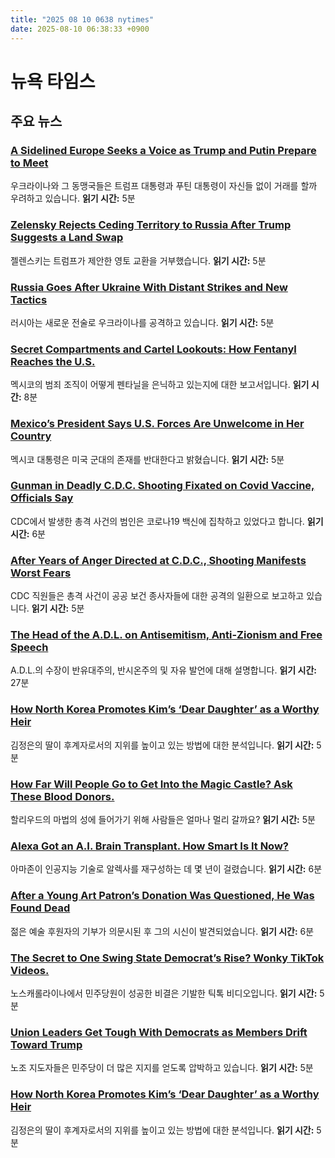 ```yaml
---
title: "2025 08 10 0638 nytimes"
date: 2025-08-10 06:38:33 +0900
---
```


# 뉴욕 타임스
## 주요 뉴스
### [A Sidelined Europe Seeks a Voice as Trump and Putin Prepare to Meet](https://www.nytimes.com/2025/08/09/world/europe/europe-ukraine-russia-us.html)
우크라이나와 그 동맹국들은 트럼프 대통령과 푸틴 대통령이 자신들 없이 거래를 할까 우려하고 있습니다. **읽기 시간:** 5분
### [Zelensky Rejects Ceding Territory to Russia After Trump Suggests a Land Swap](https://www.nytimes.com/2025/08/09/world/europe/zelensky-trump-ukraine-russia.html)
젤렌스키는 트럼프가 제안한 영토 교환을 거부했습니다. **읽기 시간:** 5분
### [Russia Goes After Ukraine With Distant Strikes and New Tactics](https://www.nytimes.com/2025/08/09/world/europe/russia-ukraine-frontline.html)
러시아는 새로운 전술로 우크라이나를 공격하고 있습니다. **읽기 시간:** 5분
### [Secret Compartments and Cartel Lookouts: How Fentanyl Reaches the U.S.](https://www.nytimes.com/2025/08/09/world/americas/fentanyl-us-mexico-route-cartel-smuggling.html)
멕시코의 범죄 조직이 어떻게 펜타닐을 은닉하고 있는지에 대한 보고서입니다. **읽기 시간:** 8분
### [Mexico’s President Says U.S. Forces Are Unwelcome in Her Country](https://www.nytimes.com/2025/08/08/world/americas/mexico-trump-military-cartels.html)
멕시코 대통령은 미국 군대의 존재를 반대한다고 밝혔습니다. **읽기 시간:** 5분
### [Gunman in Deadly C.D.C. Shooting Fixated on Covid Vaccine, Officials Say](https://www.nytimes.com/2025/08/09/us/gunman-cdc-shooting-vaccines.html)
CDC에서 발생한 총격 사건의 범인은 코로나19 백신에 집착하고 있었다고 합니다. **읽기 시간:** 6분
### [After Years of Anger Directed at C.D.C., Shooting Manifests Worst Fears](https://www.nytimes.com/2025/08/09/us/politics/cdc-shooting-staff.html)
CDC 직원들은 총격 사건이 공공 보건 종사자들에 대한 공격의 일환으로 보고하고 있습니다. **읽기 시간:** 5분
### [The Head of the A.D.L. on Antisemitism, Anti-Zionism and Free Speech](https://www.nytimes.com/2025/08/09/magazine/jonathan-greenblatt-interview.html)
A.D.L.의 수장이 반유대주의, 반시온주의 및 자유 발언에 대해 설명합니다. **읽기 시간:** 27분
### [How North Korea Promotes Kim’s ‘Dear Daughter’ as a Worthy Heir](https://www.nytimes.com/interactive/2025/08/09/world/asia/kim-jong-un-daughter-kim-ju-ae-north-korea.html)
김정은의 딸이 후계자로서의 지위를 높이고 있는 방법에 대한 분석입니다. **읽기 시간:** 5분
### [How Far Will People Go to Get Into the Magic Castle? Ask These Blood Donors.](https://www.nytimes.com/2025/08/09/style/magic-castle-la-blood-drive.html)
할리우드의 마법의 성에 들어가기 위해 사람들은 얼마나 멀리 갈까요? **읽기 시간:** 5분
### [Alexa Got an A.I. Brain Transplant. How Smart Is It Now?](https://www.nytimes.com/2025/08/09/business/alexa-artificial-intelligence-amazon.html)
아마존이 인공지능 기술로 알렉사를 재구성하는 데 몇 년이 걸렸습니다. **읽기 시간:** 6분
### [After a Young Art Patron’s Donation Was Questioned, He Was Found Dead](https://www.nytimes.com/2025/08/09/arts/music/met-opera-frick-donor-death.html)
젊은 예술 후원자의 기부가 의문시된 후 그의 시신이 발견되었습니다. **읽기 시간:** 6분
### [The Secret to One Swing State Democrat’s Rise? Wonky TikTok Videos.](https://www.nytimes.com/2025/08/09/us/north-carolina-attorney-general-jeff-jackson.html)
노스캐롤라이나에서 민주당원이 성공한 비결은 기발한 틱톡 비디오입니다. **읽기 시간:** 5분
### [Union Leaders Get Tough With Democrats as Members Drift Toward Trump](https://www.nytimes.com/2025/08/09/us/politics/democrats-labor-unions-nevada.html)
노조 지도자들은 민주당이 더 많은 지지를 얻도록 압박하고 있습니다. **읽기 시간:** 5분
### [How North Korea Promotes Kim’s ‘Dear Daughter’ as a Worthy Heir](https://www.nytimes.com/interactive/2025/08/09/world/asia/kim-jong-un-daughter-kim-ju-ae-north-korea.html)
김정은의 딸이 후계자로서의 지위를 높이고 있는 방법에 대한 분석입니다. **읽기 시간:** 5분